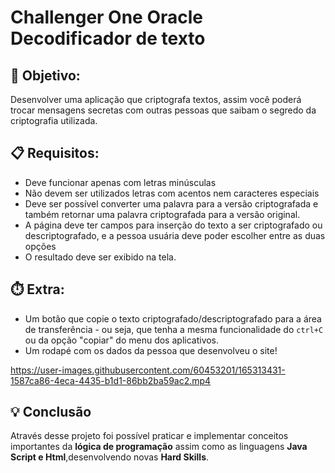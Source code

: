 # Challenger One Oracle Decodificador de texto

## 🎯 **Objetivo:**
Desenvolver uma aplicação que criptografa textos, assim você poderá trocar mensagens secretas com outras pessoas que saibam o segredo da criptografia utilizada.

## 📋 **Requisitos:**
- Deve funcionar apenas com letras minúsculas
- Não devem ser utilizados letras com acentos nem caracteres especiais
- Deve ser possível converter uma palavra para a versão criptografada e também retornar uma palavra criptografada para a versão original. 
- A página deve ter campos para inserção do texto a ser criptografado ou descriptografado, e a pessoa usuária deve poder escolher entre as duas opções
- O resultado deve ser exibido na tela.

## ⏱️ **Extra:**
- Um botão que copie o texto criptografado/descriptografado para a área de transferência - ou seja, que tenha a mesma funcionalidade do `ctrl+C` ou da opção "copiar" do menu dos aplicativos.
- Um rodapé com os dados da pessoa que desenvolveu o site!


https://user-images.githubusercontent.com/60453201/165313431-1587ca86-4eca-4435-b1d1-86bb2ba59ac2.mp4

## 💡 **Conclusão**
Através desse projeto foi possível praticar e implementar conceitos importantes da **lógica de programação** assim como as linguagens **Java Script e Html**,desenvolvendo novas **Hard Skills**.


